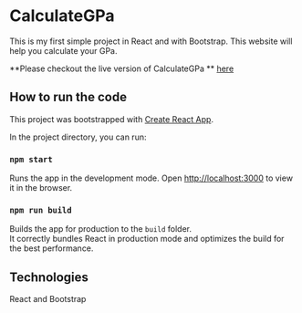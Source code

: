 # CalculateGPa
This is my first simple project in React and with Bootstrap. This website will help you calculate your GPa. 

**Please checkout the live version of CalculateGPa ** [here](https://hannesbrinklert.github.io/CalculateGPa/)

## How to run the code

This project was bootstrapped with [Create React App](https://github.com/facebook/create-react-app).

In the project directory, you can run:

### `npm start`

Runs the app in the development mode.
Open [http://localhost:3000](http://localhost:3000) to view it in the browser.

### `npm run build`

Builds the app for production to the `build` folder.<br />
It correctly bundles React in production mode and optimizes the build for the best performance.

## Technologies
React and Bootstrap

